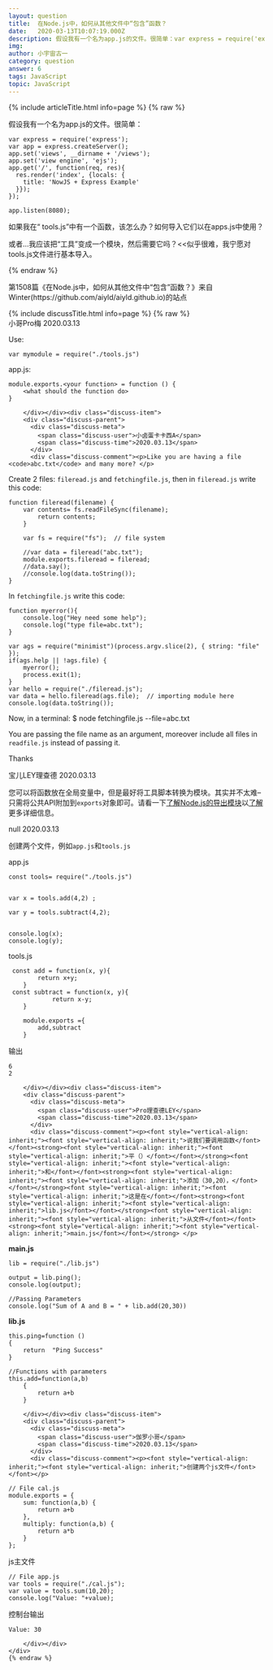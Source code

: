 ```yaml
---
layout: question
title:  在Node.js中，如何从其他文件中“包含”函数？
date:   2020-03-13T10:07:19.000Z
description: 假设我有一个名为app.js的文件。很简单：var express = require('express');var app = express.c...
img: 
author: 小宇宙古一
category: question
answer: 6
tags: JavaScript
topic: JavaScript
---
```

<div class="article-root">
  <div class="article">
    {% include articleTitle.html info=page %}
    {% raw %}
    <div class="article-content"><p><font style="vertical-align: inherit;"><font style="vertical-align: inherit;">假设我有一个名为app.js的文件。</font><font style="vertical-align: inherit;">很简单：</font></font></p>

<pre><code>var express = require('express');<font></font>
var app = express.createServer();<font></font>
app.set('views', __dirname + '/views');<font></font>
app.set('view engine', 'ejs');<font></font>
app.get('/', function(req, res){<font></font>
  res.render('index', {locals: {<font></font>
    title: 'NowJS + Express Example'<font></font>
  }});<font></font>
});<font></font>
<font></font>
app.listen(8080);<font></font>
</code></pre>

<p><font style="vertical-align: inherit;"><font style="vertical-align: inherit;">如果我在“ tools.js”中有一个函数，该怎么办？</font><font style="vertical-align: inherit;">如何导入它们以在apps.js中使用？</font></font></p>

<p><font style="vertical-align: inherit;"><font style="vertical-align: inherit;">或者...我应该把“工具”变成一个模块，然后需要它吗？</font><font style="vertical-align: inherit;">&lt;&lt;似乎很难，我宁愿对tools.js文件进行基本导入。</font></font></p></div>
    {% endraw %}
  </div>
  <p class="winter_mark">第1508篇《在Node.js中，如何从其他文件中“包含”函数？》来自Winter(https://github.com/aiyld/aiyld.github.io)的站点</p>
  <div class="discuss-wrapper">
    {% include discussTitle.html info=page %}
    {% raw %}
    <div class="discuss-list">
    <div class="discuss-item">
        <div class="discuss-parent">
          <div class="discuss-meta">
            <span class="discuss-user">小哥Pro梅</span>
            <span class="discuss-time">2020.03.13</span>
          </div>
          <div class="discuss-comment"><p>Use:</p>

<pre><code>var mymodule = require("./tools.js")
</code></pre>

<p>app.js:</p>

<pre><code>module.exports.&lt;your function&gt; = function () {<font></font>
    &lt;what should the function do&gt;<font></font>
}<font></font>
</code></pre></div>
        </div></div><div class="discuss-item">
        <div class="discuss-parent">
          <div class="discuss-meta">
            <span class="discuss-user">小卤蛋卡卡西A</span>
            <span class="discuss-time">2020.03.13</span>
          </div>
          <div class="discuss-comment"><p>Like you are having a file <code>abc.txt</code> and many more? </p>

<p>Create 2 files: <code>fileread.js</code> and <code>fetchingfile.js</code>, then in <code>fileread.js</code> write this code:</p>

<pre><code>function fileread(filename) {<font></font>
    var contents= fs.readFileSync(filename);<font></font>
        return contents;<font></font>
    }<font></font>
<font></font>
    var fs = require("fs");  // file system<font></font>
<font></font>
    //var data = fileread("abc.txt");<font></font>
    module.exports.fileread = fileread;<font></font>
    //data.say();<font></font>
    //console.log(data.toString());<font></font>
}<font></font>
</code></pre>

<p>In <code>fetchingfile.js</code> write this code:</p>

<pre><code>function myerror(){<font></font>
    console.log("Hey need some help");<font></font>
    console.log("type file=abc.txt");<font></font>
}<font></font>
<font></font>
var ags = require("minimist")(process.argv.slice(2), { string: "file" });<font></font>
if(ags.help || !ags.file) {<font></font>
    myerror();<font></font>
    process.exit(1);<font></font>
}<font></font>
var hello = require("./fileread.js");<font></font>
var data = hello.fileread(ags.file);  // importing module here <font></font>
console.log(data.toString());<font></font>
</code></pre>

<p>Now, in a terminal:
    $ node fetchingfile.js --file=abc.txt</p>

<p>You are passing the file name as an argument, moreover include all files in <code>readfile.js</code> instead of passing it.</p>

<p>Thanks</p></div>
        </div></div><div class="discuss-item">
        <div class="discuss-parent">
          <div class="discuss-meta">
            <span class="discuss-user">宝儿LEY理查德</span>
            <span class="discuss-time">2020.03.13</span>
          </div>
          <div class="discuss-comment"><p><font style="vertical-align: inherit;"><font style="vertical-align: inherit;">您可以将函数放在全局变量中，但是最好将工具脚本转换为模块。</font><font style="vertical-align: inherit;">其实并不太难–只需将公共API附加到</font></font><code>exports</code><font style="vertical-align: inherit;"><font style="vertical-align: inherit;">对象即可。</font><font style="vertical-align: inherit;">请看一下</font></font><a href="https://www.sitepoint.com/understanding-module-exports-exports-node-js/" rel="noreferrer"><font style="vertical-align: inherit;"><font style="vertical-align: inherit;">了解Node.js的导出模块</font></font></a><font style="vertical-align: inherit;"><font style="vertical-align: inherit;">以</font><a href="https://www.sitepoint.com/understanding-module-exports-exports-node-js/" rel="noreferrer"><font style="vertical-align: inherit;">了解</font></a><font style="vertical-align: inherit;">更多详细信息。</font></font></p></div>
        </div></div><div class="discuss-item">
        <div class="discuss-parent">
          <div class="discuss-meta">
            <span class="discuss-user">null</span>
            <span class="discuss-time">2020.03.13</span>
          </div>
          <div class="discuss-comment"><p><font style="vertical-align: inherit;"><font style="vertical-align: inherit;">创建两个文件，例如</font></font><code>app.js</code><font style="vertical-align: inherit;"><font style="vertical-align: inherit;">和</font></font><code>tools.js</code></p>

<p><font style="vertical-align: inherit;"><font style="vertical-align: inherit;">app.js</font></font></p>

<pre><code>const tools= require("./tools.js")<font></font>
<font></font>
<font></font>
var x = tools.add(4,2) ;<font></font>
<font></font>
var y = tools.subtract(4,2);<font></font>
<font></font>
<font></font>
console.log(x);<font></font>
console.log(y);<font></font>
</code></pre>

<p><font style="vertical-align: inherit;"><font style="vertical-align: inherit;">tools.js</font></font></p>

<pre><code> const add = function(x, y){<font></font>
        return x+y;<font></font>
    }<font></font>
 const subtract = function(x, y){<font></font>
            return x-y;<font></font>
    }<font></font>
<font></font>
    module.exports ={<font></font>
        add,subtract<font></font>
    }<font></font>
</code></pre>

<p><font style="vertical-align: inherit;"><font style="vertical-align: inherit;">输出</font></font></p>

<pre><code>6<font></font>
2<font></font>
</code></pre></div>
        </div></div><div class="discuss-item">
        <div class="discuss-parent">
          <div class="discuss-meta">
            <span class="discuss-user">Pro理查德LEY</span>
            <span class="discuss-time">2020.03.13</span>
          </div>
          <div class="discuss-comment"><p><font style="vertical-align: inherit;"><font style="vertical-align: inherit;">说我们要调用函数</font></font><strong><font style="vertical-align: inherit;"><font style="vertical-align: inherit;">平（）</font></font></strong><font style="vertical-align: inherit;"><font style="vertical-align: inherit;">和</font></font><strong><font style="vertical-align: inherit;"><font style="vertical-align: inherit;">添加（30,20），</font></font></strong><font style="vertical-align: inherit;"><font style="vertical-align: inherit;">这是在</font></font><strong><font style="vertical-align: inherit;"><font style="vertical-align: inherit;">lib.js</font></font></strong><font style="vertical-align: inherit;"><font style="vertical-align: inherit;">从文件</font></font><strong><font style="vertical-align: inherit;"><font style="vertical-align: inherit;">main.js</font></font></strong> </p>

<p><strong><font style="vertical-align: inherit;"><font style="vertical-align: inherit;">main.js</font></font></strong></p>

<pre class="lang-js prettyprint-override"><code>lib = require("./lib.js")<font></font>
<font></font>
output = lib.ping();<font></font>
console.log(output);<font></font>
<font></font>
//Passing Parameters<font></font>
console.log("Sum of A and B = " + lib.add(20,30))<font></font>
</code></pre>



<p><strong><font style="vertical-align: inherit;"><font style="vertical-align: inherit;">lib.js</font></font></strong></p>

<pre class="lang-js prettyprint-override"><code>this.ping=function ()<font></font>
{<font></font>
    return  "Ping Success"<font></font>
}<font></font>
</code></pre>



<pre><code>//Functions with parameters<font></font>
this.add=function(a,b)<font></font>
    {<font></font>
        return a+b<font></font>
    }<font></font>
</code></pre></div>
        </div></div><div class="discuss-item">
        <div class="discuss-parent">
          <div class="discuss-meta">
            <span class="discuss-user">伽罗小哥</span>
            <span class="discuss-time">2020.03.13</span>
          </div>
          <div class="discuss-comment"><p><font style="vertical-align: inherit;"><font style="vertical-align: inherit;">创建两个js文件</font></font></p>

<pre><code>// File cal.js<font></font>
module.exports = {<font></font>
    sum: function(a,b) {<font></font>
        return a+b<font></font>
    },<font></font>
    multiply: function(a,b) {<font></font>
        return a*b<font></font>
    }<font></font>
};<font></font>
</code></pre>

<p><font style="vertical-align: inherit;"><font style="vertical-align: inherit;">js主文件</font></font></p>

<pre><code>// File app.js<font></font>
var tools = require("./cal.js");<font></font>
var value = tools.sum(10,20);<font></font>
console.log("Value: "+value);<font></font>
</code></pre>

<p><font style="vertical-align: inherit;"><font style="vertical-align: inherit;">控制台输出</font></font></p>

<pre><code>Value: 30
</code></pre></div>
        </div></div>
    </div>
    {% endraw %}
  </div>
<div>
